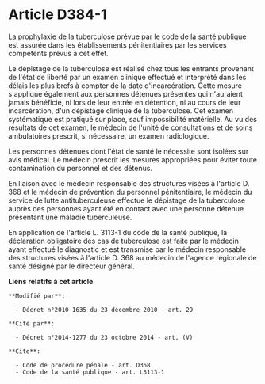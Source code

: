# Article D384-1

La prophylaxie de la tuberculose prévue par le code de la santé publique est assurée dans les établissements pénitentiaires
par les services compétents prévus à cet effet. 

Le dépistage de la tuberculose est réalisé chez tous les entrants provenant de l'état de liberté par un examen clinique
effectué et interprété dans les délais les plus brefs à compter de la date d'incarcération. Cette mesure s'applique également
aux personnes détenues présentes qui n'auraient jamais bénéficié, ni lors de leur entrée en détention, ni au cours de leur
incarcération, d'un dépistage clinique de la tuberculose. Cet examen systématique est pratiqué sur place, sauf impossibilité
matérielle. Au vu des résultats de cet examen, le médecin de l'unité de consultations et de soins ambulatoires prescrit, si
nécessaire, un examen radiologique. 

Les personnes détenues dont l'état de santé le nécessite sont isolées sur avis médical. Le médecin prescrit les mesures
appropriées pour éviter toute contamination du personnel et des détenus. 

En liaison avec le médecin responsable des structures visées à l'article D. 368 et le médecin de prévention du personnel
pénitentiaire, le médecin du service de lutte antituberculeuse effectue le dépistage de la tuberculose auprès des personnes
ayant été en contact avec une personne détenue présentant une maladie tuberculeuse. 

En application de l'article L. 3113-1 du code de la santé publique, la déclaration obligatoire des cas de tuberculose est
faite par le médecin ayant effectué le diagnostic et est transmise par le médecin responsable des structures visées à
l'article D. 368 au médecin de l'agence régionale de santé désigné par le directeur général.

**Liens relatifs à cet article**

	**Modifié par**:

	  - Décret n°2010-1635 du 23 décembre 2010 - art. 29

	**Cité par**:

	  - Décret n°2014-1277 du 23 octobre 2014 - art. (V)

	**Cite**:

	  - Code de procédure pénale - art. D368
	  - Code de la santé publique - art. L3113-1
